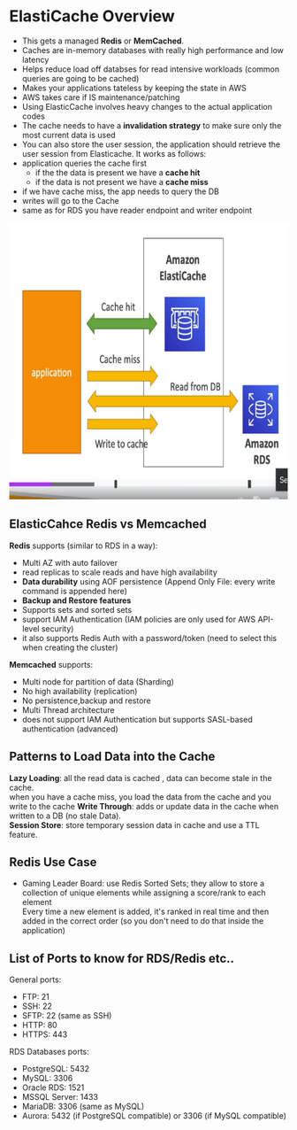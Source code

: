 # ElastiCache Overview

- This gets a managed **Redis** or **MemCached**.
- Caches are in-memory databases with really high performance and low latency
- Helps reduce load off databses for read intensive workloads (common queries are going to be cached)
- Makes your applications tateless by keeping the state in AWS
- AWS takes care if IS maintenance/patching
- Using ElasticCache involves heavy changes to the actual application codes
- The cache needs to have a **invalidation strategy** to make sure only the most current data is used
- You can also store the user session, the application should retrieve the user session from Elasticache. 
It works as follows:
 - application queries the cache first
   - if the the data is present we have a **cache hit**
   - if the data is not present we have a **cache miss**
 - if we have cache miss, the app needs to query the DB
 - writes will go to the Cache
 - same as for RDS you have reader endpoint and writer endpoint

<img src="pictures/Elasticache.png" alt="Elasticache" style="height: 500px; width:600px;"/>   




## ElasticCahce Redis vs Memcached
**Redis** supports (similar to RDS in a way):
 - Multi AZ with auto failover
 - read replicas to scale reads and have high availability
 - **Data durability** using AOF persistence (Append Only File: every write command is appended here)
 - **Backup and Restore features**
 - Supports sets and sorted sets
 - support IAM Authentication (IAM policies are only used for AWS API-level security)
 - it also supports Redis Auth with a password/token (need to select this when creating the cluster)

**Memcached** supports:
 - Multi node for partition of data (Sharding)
 - No high availability (replication)
 - No persistence,backup and restore
 - Multi Thread architecture
 - does not support IAM Authentication but supports SASL-based authentication (advanced)

 

## Patterns to Load Data into the Cache
**Lazy Loading**: all the read data is cached , data can become stale in the cache.  
when you have a cache miss, you load the data from the cache and you write to the cache
**Write Through**: adds or update data in the cache when written to a DB (no stale Data).  
**Session Store**: store temporary session data in cache and use a TTL feature.  

## Redis Use Case
- Gaming Leader Board: use Redis Sorted Sets; they allow to store a collection of unique elements while assigning a score/rank to each element  
  Every time a new element is added, it's ranked in real time and then added in the correct order (so you don't need to do that inside the application)
  

## List of Ports to know for RDS/Redis etc..
General ports:
- FTP: 21
- SSH: 22
- SFTP: 22 (same as SSH)
- HTTP: 80
- HTTPS: 443

RDS Databases ports:
- PostgreSQL: 5432
- MySQL: 3306
- Oracle RDS: 1521
- MSSQL Server: 1433
- MariaDB: 3306 (same as MySQL)
- Aurora: 5432 (if PostgreSQL compatible) or 3306 (if MySQL compatible)

